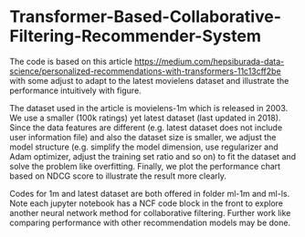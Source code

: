# Transformer-Based-Collaborative-Filtering-Recommender-System

The code is based on this article https://medium.com/hepsiburada-data-science/personalized-recommendations-with-transformers-11c13cff2be with some adjust to adapt to the latest movielens dataset and illustrate the performance intuitively with figure.

The dataset used in the article is movielens-1m which is released in 2003. We use a smaller (100k ratings) yet latest dataset (last updated in 2018). Since the data features are different (e.g. latest dataset does not include user information file) and also the dataset size is smaller, we adjust the model structure (e.g. simplify the model dimension, use regularizer and Adam optimizer, adjust the training set ratio and so on) to fit the dataset and solve the problem like overfitting. Finally, we plot the performance chart based on NDCG score to illustrate the result more clearly.

Codes for 1m and latest dataset are both offered in folder ml-1m and ml-ls. Note each jupyter notebook has a NCF code block in the front to explore another neural network method for collaborative filtering. Further work like comparing performance with other recommendation models may be done.
